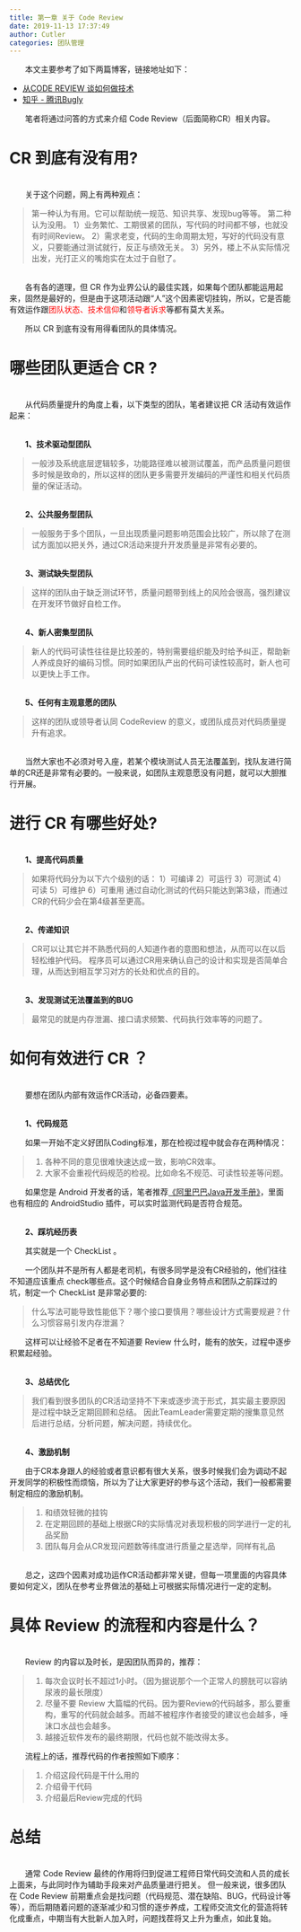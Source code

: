 ```yaml
---
title: 第一章 关于 Code Review
date: 2019-11-13 17:37:49
author: Cutler
categories: 团队管理
---
```

　　本文主要参考了如下两篇博客，链接地址如下：

- [从CODE REVIEW 谈如何做技术](https://coolshell.cn/articles/11432.html)
- [知乎 - 腾讯Bugly](https://www.zhihu.com/question/41089988/answer/135943884)
 
　　笔者将通过问答的方式来介绍 Code Review（后面简称CR）相关内容。


# CR 到底有没有用?

<br>　　关于这个问题，网上有两种观点：<br>

>第一种认为有用。它可以帮助统一规范、知识共享、发现bug等等。
>第二种认为没用。
>   1）业务繁忙、工期很紧的团队，写代码的时间都不够，也就没有时间Review。
>   2）需求老变，代码的生命周期太短，写好的代码没有意义，只要能通过测试就行，反正与绩效无关。
>   3）另外，楼上不从实际情况出发，光打正义的嘴炮实在太过于自慰了。

<br>　　各有各的道理，但 CR 作为业界公认的最佳实践，如果每个团队都能运用起来，固然是最好的，但是由于这项活动跟“人”这个因素密切挂钩，所以，它是否能有效运作跟<font color='red'>团队状态、技术信仰</font>和<font color='red'>领导者诉求</font>等都有莫大关系。

　　所以 CR 到底有没有用得看团队的具体情况。

# 哪些团队更适合 CR ?

<br>　　从代码质量提升的角度上看，以下类型的团队，笔者建议把 CR 活动有效运作起来：

<br>　　**1、技术驱动型团队**
>一般涉及系统底层逻辑较多，功能路径难以被测试覆盖，而产品质量问题很多时候是致命的，所以这样的团队更多需要开发编码的严谨性和相关代码质量的保证活动。

<br>　　**2、公共服务型团队**
>一般服务于多个团队，一旦出现质量问题影响范围会比较广，所以除了在测试方面加以把关外，通过CR活动来提升开发质量是非常有必要的。

<br>　　**3、测试缺失型团队**
>这样的团队由于缺乏测试环节，质量问题带到线上的风险会很高，强烈建议在开发环节做好自检工作。

<br>　　**4、新人密集型团队**
>新人的代码可读性往往是比较差的，特别需要组织能及时给予纠正，帮助新人养成良好的编码习惯。同时如果团队产出的代码可读性较高时，新人也可以更快上手工作。

<br>　　**5、任何有主观意愿的团队**
>这样的团队或领导者认同 CodeReview 的意义，或团队成员对代码质量提升有追求。

<br>　　当然大家也不必须对号入座，若某个模块测试人员无法覆盖到，找队友进行简单的CR还是非常有必要的。一般来说，如团队主观意愿没有问题，就可以大胆推行开展。


# 进行 CR 有哪些好处?

<br>　　**1、提高代码质量**
>如果将代码分为以下六个级别的话：
>1）可编译
>2）可运行
>3）可测试
>4）可读
>5）可维护
>6）可重用
>通过自动化测试的代码只能达到第3级，而通过CR的代码少会在第4级甚至更高。

<br>　　**2、传递知识**
>CR可以让其它并不熟悉代码的人知道作者的意图和想法，从而可以在以后轻松维护代码。
>程序员可以通过CR用来确认自己的设计和实现是否简单合理，从而达到相互学习对方的长处和优点的目的。

<br>　　**3、发现测试无法覆盖到的BUG**
>最常见的就是内存泄漏、接口请求频繁、代码执行效率等的问题了。

# 如何有效进行 CR ？

<br>　　要想在团队内部有效运作CR活动，必备四要素。


<br>　　**1、代码规范**

　　如果一开始不定义好团队Coding标准，那在检视过程中就会存在两种情况：

>1) 各种不同的意见很难快速达成一致，影响CR效率。
>2) 大家不会重视代码规范的检视。比如命名不规范、可读性较差等问题。

　　如果您是 Android 开发者的话，笔者推荐[《阿里巴巴Java开发手册》](https://github.com/alibaba/p3c)，里面也有相应的 AndroidStudio 插件，可以实时监测代码是否符合规范。

<br>　　**2、踩坑经历表**

　　其实就是一个 CheckList 。

　　一个团队并不是所有人都是老司机，有很多同学是没有CR经验的，他们往往不知道应该重点 check哪些点。这个时候结合自身业务特点和团队之前踩过的坑，制定一个 CheckList 是非常必要的: 

>什么写法可能导致性能低下？哪个接口要慎用？哪些设计方式需要规避？什么习惯容易引发内存泄漏？

　　这样可以让经验不足者在不知道要 Review 什么时，能有的放矢，过程中逐步积累起经验。

<br>　　**3、总结优化**

>我们看到很多团队的CR活动坚持不下来或逐步流于形式，其实最主要原因是过程中缺乏定期回顾和总结。
>因此TeamLeader需要定期的搜集意见然后进行总结，分析问题，解决问题，持续优化。

<br>　　**4、激励机制**

　　由于CR本身跟人的经验或者意识都有很大关系，很多时候我们会为调动不起开发同学的积极性而烦恼，所以为了让大家更好的参与这个活动，我们一般都需要制定相应的激励机制。

>1) 和绩效轻微的挂钩
>2) 在定期回顾的基础上根据CR的实际情况对表现积极的同学进行一定的礼品奖励
>3) 团队每月会从CR发现问题数等纬度进行质量之星选举，同样有礼品

<br>　　总之，这四个因素对成功运作CR活动都非常关键，但每一项里面的内容具体要如何定义，团队在参考业界做法的基础上可根据实际情况进行一定的定制。

# 具体 Review 的流程和内容是什么？

<br>　　Review 的内容以及时长，是因团队而异的，推荐：

>1) 每次会议时长不超过1小时。（因为据说那个一个正常人的膀胱可以容纳尿液的最长限度）
>2) 尽量不要 Review 大篇幅的代码。因为要Review的代码越多，那么要重构，重写的代码就会越多。而越不被程序作者接受的建议也会越多，唾沫口水战也会越多。
>3) 越接近软件发布的最终期限，代码也就不能改得太多。

　　流程上的话，推荐代码的作者按照如下顺序：

>1) 介绍这段代码是干什么用的
>2) 介绍骨干代码
>3) 介绍最后Review完成的代码

# 总结

<br>　　通常 Code Review 最终的作用将归到促进工程师日常代码交流和人员的成长上面来，与此同时作为辅助手段来对产品质量进行把关。 但一般来说，很多团队在 Code Review 前期重点会是找问题（代码规范、潜在缺陷、BUG，代码设计等等），而后期随着问题的逐渐减少和习惯的逐步养成，工程师交流文化的营造将转化成重点，中期当有大批新人加入时，问题找茬将又上升为重点，如此复始。 


<br><br>